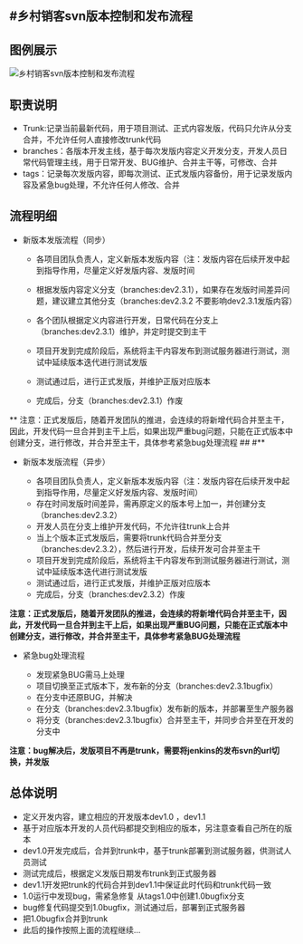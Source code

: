 #乡村销客svn版本控制和发布流程
---
## 图例展示
![乡村销客svn版本控制和发布流程](http://i.imgur.com/0UpW1J7.png)

## 职责说明

*	Trunk:记录当前最新代码，用于项目测试、正式内容发版，代码只允许从分支合并，不允许任何人直接修改trunk代码
*	branches：各版本开发主线，基于每次发版内容定义开发分支，开发人员日常代码管理主线，用于日常开发、BUG维护、合并主干等，可修改、合并
*	tags：记录每次发版内容，即每次测试、正式发版内容备份，用于记录发版内容及紧急bug处理，不允许任何人修改、合并

## 流程明细

* 新版本发版流程（同步）
	- 各项目团队负责人，定义新版本发版内容（注：发版内容在后续开发中起到指导作用，尽量定义好发版内容、发版时间

	- 根据发版内容定义分支（branches:dev2.3.1），如果存在发版时间差异问题，建议建立其他分支（branches:dev2.3.2 不要影响dev2.3.1发版内容）

	- 各个团队根据定义内容进行开发，日常代码在分支上（branches:dev2.3.1）维护，并定时提交到主干

	- 项目开发到完成阶段后，系统将主干内容发布到测试服务器进行测试，测试中延续版本迭代进行测试发版

	- 测试通过后，进行正式发版，并维护正版对应版本

	- 完成后，分支（branches:dev2.3.1）作废
		
** 注意：正式发版后，随着开发团队的推进，会连续的将新增代码合并至主干，因此，开发代码一旦合并到主干上后，如果出现严重bug问题，只能在正式版本中创建分支，进行修改，并合并至主干，具体参考紧急bug处理流程 ## #**
		
* 新版本发版流程（异步）
		
	- 各项目团队负责人，定义新版本发版内容（注：发版内容在后续开发中起到指导作用，尽量定义好发版内容、发版时间） 
  - 存在时间发版时间差异，需再原定义的版本号上加一，并创建分支（branches:dev2.3.2）
  - 开发人员在分支上维护开发代码，不允许往trunk上合并
  - 当上个版本正式发版后，需要将trunk代码合并至分支（branches:dev2.3.2），然后进行开发，后续开发可合并至主干
  - 项目开发到完成阶段后，系统将主干内容发布到测试服务器进行测试，测试中延续版本迭代进行测试发版
  - 测试通过后，进行正式发版，并维护正版对应版本
  - 完成后，分支（branches:dev2.3.2）作废
		
**注意：正式发版后，随着开发团队的推进，会连续的将新增代码合并至主干，因此，开发代码一旦合并到主干上后，如果出现严重BUG问题，只能在正式版本中创建分支，进行修改，并合并至主干，具体参考紧急BUG处理流程**

* 紧急bug处理流程

	- 发现紧急BUG需马上处理
	- 项目切换至正式版本下，发布新的分支（branches:dev2.3.1bugfix）
	- 在分支中还原BUG，并解决
	- 在分支（branches:dev2.3.1bugfix）发布新的版本，并部署至生产服务器
	- 将分支（branches:dev2.3.1bugfix）合并至主干，并同步合并至在开发的分支中
		
**注意：bug解决后，发版项目不再是trunk，需要将jenkins的发布svn的url切换，并发版**


## 总体说明

* 定义开发内容，建立相应的开发版本dev1.0 ，dev1.1
* 基于对应版本开发的人员代码都提交到相应的版本，另注意查看自己所在的版本
* dev1.0开发完成后，合并到trunk中，基于trunk部署到测试服务器，供测试人员测试
* 测试完成后，根据定义发版日期发布trunk到正式服务器
* dev1.1开发把trunk的代码合并到dev1.1中保证此时代码和trunk代码一致
* 1.0运行中发现bug，需紧急修复 从tags1.0中创建1.0bugfix分支
* bug修复代码提交到1.0bugfix，测试通过后，部署到正式服务器
* 把1.0bugfix合并到trunk
* 此后的操作按照上面的流程继续...

